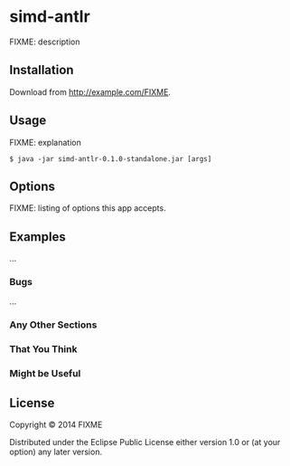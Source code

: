 # simd-antlr

FIXME: description

## Installation

Download from http://example.com/FIXME.

## Usage

FIXME: explanation

    $ java -jar simd-antlr-0.1.0-standalone.jar [args]

## Options

FIXME: listing of options this app accepts.

## Examples

...

### Bugs

...

### Any Other Sections
### That You Think
### Might be Useful

## License

Copyright © 2014 FIXME

Distributed under the Eclipse Public License either version 1.0 or (at
your option) any later version.
